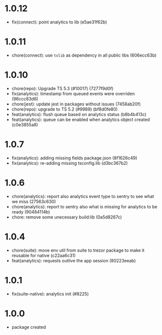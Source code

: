 # 1.0.12

-   fix(connect): point analytics to lib (e5ae31f62b)

# 1.0.11

-   chore(connect): use `tslib` as dependency in all public libs (606ecc63b)

# 1.0.10

-   chore(repo): Upgrade TS 5.3 (#10017) (7277f9d0f)
-   fix(analytics): timestamp from queued events were overriden (96ccc83d6)
-   chore(jest): update jest in packages without issues (7458ab20f)
-   chore(repo): upgrade to TS 5.2 (#9989) (bf8d0fe80)
-   feat(analytics): flush queue based on analytics status (b8b4b413c)
-   feat(analytics): queue can be enabled when analytics object created (c0e3855a8)

# 1.0.7

-   fix(analytics): adding missing fields package.json (8f1626c49)
-   fix(analytics): re-adding missing tsconfig.lib (d3bc367b2)

# 1.0.6

-   chore(analytics): report also analytics event type to sentry to see what we miss (27563c630)
-   chore(analytics): report to sentry also what is missing for analytics to be ready (90484114b)
-   chore: remove some unecessary build:lib (0a5d8267c)

# 1.0.4

-   chore(suite): move env util from suite to trezor package to make it reusable for native (c22aa6c31)
-   feat(analytics): requests outlive the app session (80223eeab)

# 1.0.1

-   fix(suite-native): analytics init (#8225)

# 1.0.0

-   package created
